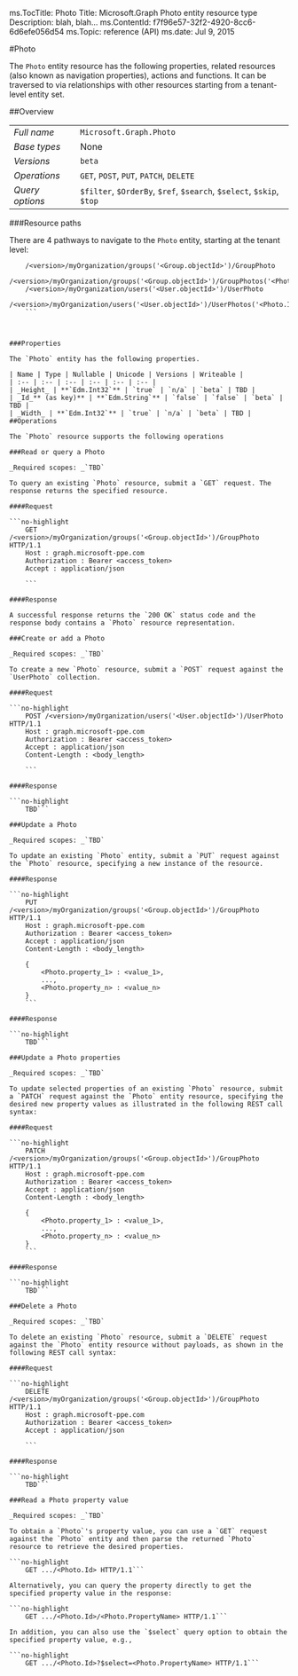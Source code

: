 ms.TocTitle: Photo
Title: Microsoft.Graph Photo entity resource type
Description: blah, blah...
ms.ContentId: f7f96e57-32f2-4920-8cc6-6d6efe056d54
ms.Topic: reference (API)
ms.date: Jul 9, 2015

#Photo

The `Photo` entity resource has the following properties,  related resources (also known as navigation properties), actions and functions. It can be traversed to via relationships with   other resources starting from a tenant-level entity set. 

##Overview

|  |  | 
| :-- | :-- | 
| _Full name_ | `Microsoft.Graph.Photo` | 
| _Base types_ | None | 
| _Versions_ | `beta` | 
| _Operations_ | `GET`, `POST`, `PUT`, `PATCH`, `DELETE` | 
| _Query options_ | `$filter`, `$OrderBy`, `$ref`, `$search`, `$select`, `$skip`, `$top` | 
###Resource paths

There are 4 pathways to navigate to the `Photo` entity, starting at the tenant level: 

```no-highlight
	/<version>/myOrganization/groups('<Group.objectId>')/GroupPhoto
	/<version>/myOrganization/groups('<Group.objectId>')/GroupPhotos('<Photo.Id>')
	/<version>/myOrganization/users('<User.objectId>')/UserPhoto
	/<version>/myOrganization/users('<User.objectId>')/UserPhotos('<Photo.Id>')
	```



###Properties

The `Photo` entity has the following properties. 

| Name | Type | Nullable | Unicode | Versions | Writeable | 
| :-- | :-- | :-- | :-- | :-- | :-- | 
| _Height_ | **`Edm.Int32`** | `true` | `n/a` | `beta` | TBD | 
| _Id_** (as key)** | **`Edm.String`** | `false` | `false` | `beta` | TBD | 
| _Width_ | **`Edm.Int32`** | `true` | `n/a` | `beta` | TBD | 
##Operations

The `Photo` resource supports the following operations 

###Read or query a Photo

_Required scopes: _`TBD` 

To query an existing `Photo` resource, submit a `GET` request. The response returns the specified resource. 

####Request

```no-highlight
	GET /<version>/myOrganization/groups('<Group.objectId>')/GroupPhoto HTTP/1.1
	Host : graph.microsoft-ppe.com
	Authorization : Bearer <access_token>
	Accept : application/json
	
	```

####Response

A successful response returns the `200 OK` status code and the response body contains a `Photo` resource representation. 

###Create or add a Photo

_Required scopes: _`TBD` 

To create a new `Photo` resource, submit a `POST` request against the `UserPhoto` collection. 

####Request

```no-highlight
	POST /<version>/myOrganization/users('<User.objectId>')/UserPhoto HTTP/1.1
	Host : graph.microsoft-ppe.com
	Authorization : Bearer <access_token>
	Accept : application/json
	Content-Length : <body_length>
	
	```

####Response

```no-highlight
	TBD```

###Update a Photo

_Required scopes: _`TBD` 

To update an existing `Photo` entity, submit a `PUT` request against the `Photo` resource, specifying a new instance of the resource. 

####Response

```no-highlight
	PUT /<version>/myOrganization/groups('<Group.objectId>')/GroupPhoto HTTP/1.1
	Host : graph.microsoft-ppe.com
	Authorization : Bearer <access_token>
	Accept : application/json
	Content-Length : <body_length>
	
	{
		<Photo.property_1> : <value_1>,
		...,
		<Photo.property_n> : <value_n>
	}
	```

####Response

```no-highlight
	TBD```

###Update a Photo properties

_Required scopes: _`TBD` 

To update selected properties of an existing `Photo` resource, submit a `PATCH` request against the `Photo` entity resource, specifying the desired new property values as illustrated in the following REST call syntax: 

####Request

```no-highlight
	PATCH /<version>/myOrganization/groups('<Group.objectId>')/GroupPhoto HTTP/1.1
	Host : graph.microsoft-ppe.com
	Authorization : Bearer <access_token>
	Accept : application/json
	Content-Length : <body_length>
	
	{
		<Photo.property_1> : <value_1>,
		...,
		<Photo.property_n> : <value_n>
	}
	```

####Response

```no-highlight
	TBD```

###Delete a Photo

_Required scopes: _`TBD` 

To delete an existing `Photo` resource, submit a `DELETE` request against the `Photo` entity resource without payloads, as shown in the following REST call syntax: 

####Request

```no-highlight
	DELETE /<version>/myOrganization/groups('<Group.objectId>')/GroupPhoto HTTP/1.1
	Host : graph.microsoft-ppe.com
	Authorization : Bearer <access_token>
	Accept : application/json
	
	```

####Response

```no-highlight
	TBD```

###Read a Photo property value

_Required scopes: _`TBD` 

To obtain a `Photo`'s property value, you can use a `GET` request against the `Photo` entity and then parse the returned `Photo` resource to retrieve the desired properties. 

```no-highlight
	GET .../<Photo.Id> HTTP/1.1```

Alternatively, you can query the property directly to get the specified property value in the response: 

```no-highlight
	GET .../<Photo.Id>/<Photo.PropertyName> HTTP/1.1```

In addition, you can also use the `$select` query option to obtain the specified property value, e.g., 

```no-highlight
	GET .../<Photo.Id>?$select=<Photo.PropertyName> HTTP/1.1```

